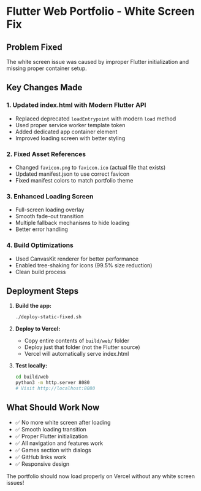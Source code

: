 # Flutter Web Portfolio - White Screen Fix

## Problem Fixed
The white screen issue was caused by improper Flutter initialization and missing proper container setup.

## Key Changes Made

### 1. Updated index.html with Modern Flutter API
- Replaced deprecated `loadEntrypoint` with modern `load` method
- Used proper service worker template token
- Added dedicated app container element
- Improved loading screen with better styling

### 2. Fixed Asset References
- Changed `favicon.png` to `favicon.ico` (actual file that exists)
- Updated manifest.json to use correct favicon
- Fixed manifest colors to match portfolio theme

### 3. Enhanced Loading Screen
- Full-screen loading overlay
- Smooth fade-out transition
- Multiple fallback mechanisms to hide loading
- Better error handling

### 4. Build Optimizations
- Used CanvasKit renderer for better performance
- Enabled tree-shaking for icons (99.5% size reduction)
- Clean build process

## Deployment Steps

1. **Build the app:**
   ```bash
   ./deploy-static-fixed.sh
   ```

2. **Deploy to Vercel:**
   - Copy entire contents of `build/web/` folder
   - Deploy just that folder (not the Flutter source)
   - Vercel will automatically serve index.html

3. **Test locally:**
   ```bash
   cd build/web
   python3 -m http.server 8080
   # Visit http://localhost:8080
   ```

## What Should Work Now
- ✅ No more white screen after loading
- ✅ Smooth loading transition
- ✅ Proper Flutter initialization
- ✅ All navigation and features work
- ✅ Games section with dialogs
- ✅ GitHub links work
- ✅ Responsive design

The portfolio should now load properly on Vercel without any white screen issues!
